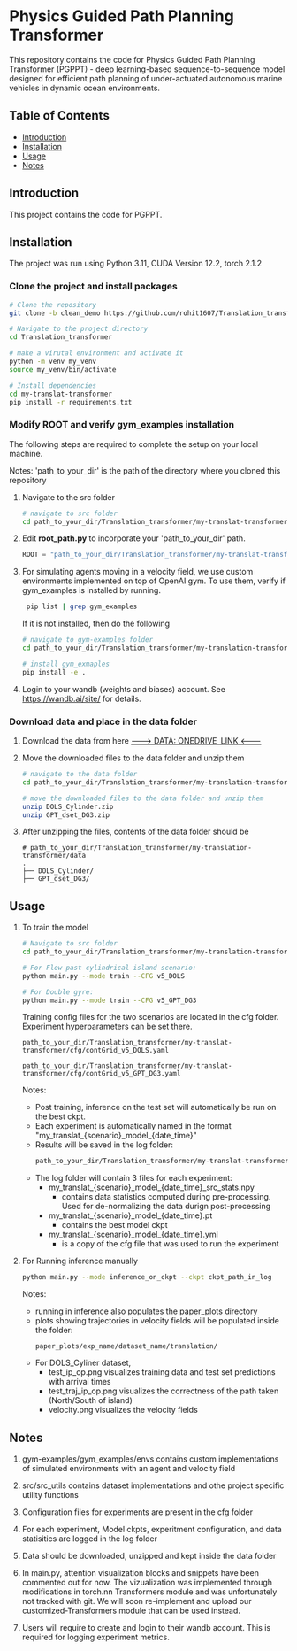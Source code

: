 # Physics Guided Path Planning Transformer

This repository contains the code for Physics Guided Path Planning Transformer (PGPPT)  - deep learning-based sequence-to-sequence model designed for efficient path planning of under-actuated autonomous marine vehicles in dynamic ocean environments. 


## Table of Contents

- [Introduction](#introduction)
- [Installation](#installation)
- [Usage](#usage)
- [Notes](#Notes)

## Introduction

This project contains the code for PGPPT.

## Installation
The project was run using Python 3.11, CUDA Version 12.2, torch 2.1.2

### Clone the project and install packages
```bash
# Clone the repository
git clone -b clean_demo https://github.com/rohit1607/Translation_transformer.git

# Navigate to the project directory
cd Translation_transformer

# make a virutal environment and activate it
python -m venv my_venv
source my_venv/bin/activate

# Install dependencies
cd my-translat-transformer
pip install -r requirements.txt
```

### Modify ROOT and verify gym_examples installation

The following steps are required to complete the setup on your local machine.

Notes: 'path_to_your_dir' is the path of the directory where you cloned this repository

1. Navigate to the src folder

    ```bash
    # navigate to src folder
    cd path_to_your_dir/Translation_transformer/my-translat-transformer/src
    ```
2. Edit **root_path.py** to incorporate your 'path_to_your_dir' path.
    ```python
    ROOT = "path_to_your_dir/Translation_transformer/my-translat-transformer"
    ```
3. For simulating agents moving in a velocity field, we use custom environments implemented on top of OpenAI gym. To use them, verify if gym_examples is installed by running. 
    ```bash
     pip list | grep gym_examples
    ```
    If it is not installed, then do the following
    ```bash
    # navigate to gym-examples folder
    cd path_to_your_dir/Translation_transformer/my-translation-transformer/gym-examples

    # install gym_exmaples
    pip install -e .
    ```
4. Login to your wandb (weights and biases) account. See https://wandb.ai/site/ for details.

### Download data and place in the data folder
1. Download the data from here [---> DATA: ONEDRIVE_LINK <---](https://indianinstituteofscience-my.sharepoint.com/:f:/g/personal/deepakns_iisc_ac_in/EgIYYl6AYY1EgDGMNbJz8GsB7FhlnnRXILBJ3y_JmSwg5Q?e=AtMf91) 

2. Move the downloaded files to the data folder and unzip them
    ```bash
    # navigate to the data folder
    cd path_to_your_dir/Translation_transformer/my-translation-transformer/data

    # move the downloaded files to the data folder and unzip them
    unzip DOLS_Cylinder.zip
    unzip GPT_dset_DG3.zip
    ```
2. After unzipping the files, contents of the data folder should be
    ```
    # path_to_your_dir/Translation_transformer/my-translation-transformer/data
    .
    ├── DOLS_Cylinder/
    ├── GPT_dset_DG3/
    ```


## Usage
1. To train the model
    ```bash
    # Navigate to src folder
    cd path_to_your_dir/Translation_transformer/my-translation-transformer/src

    # For Flow past cylindrical island scenario:
    python main.py --mode train --CFG v5_DOLS

    # For Double gyre:
    python main.py --mode train --CFG v5_GPT_DG3 
    ```
    
    Training config files for the two scenarios are located in the cfg folder.
    Experiment hyperparameters can be set there.
    ```
    path_to_your_dir/Translation_transformer/my-translat-transformer/cfg/contGrid_v5_DOLS.yaml

    path_to_your_dir/Translation_transformer/my-translat-transformer/cfg/contGrid_v5_GPT_DG3.yaml
    ```
    
    Notes:
    
    - Post training, inference on the test set will automatically be run on the best ckpt.
    - Each experiment is automatically named in the format "my_translat_{scenario}\_model\_{date_time}"
    - Results will be saved in the log folder:
        ```bash
        path_to_your_dir/Translation_transformer/my-translat-transformer/log
        ```
    - The log folder will contain 3 files for each experiment:
        - my_translat_{scenario}\_model\_{date_time}_src_stats.npy 
            - contains data statistics computed during pre-processing. Used for de-normalizing the data durign post-processing
        - my_translat_{scenario}\_model\_{date_time}.pt
            - contains the best model ckpt
        - my_translat_{scenario}\_model\_{date_time}.yml
            - is a copy of the cfg file that was used to run the experiment

2. For Running inference manually
    ```bash
    python main.py --mode inference_on_ckpt --ckpt ckpt_path_in_log
    ```
    Notes:
    - running in inference also populates the paper_plots directory 
    - plots showing trajectories in velocity fields will be populated inside the folder:
        ```
        paper_plots/exp_name/dataset_name/translation/
        ```
    - For DOLS_Cyliner dataset,
        - test_ip_op.png visualizes training data and test set predictions with arrival times
        - test_traj_ip_op.png visualizes the correctness of the path taken (North/South of island)
        - velocity.png visualizes the velocity fields
    
        
## Notes

1. gym-examples/gym_examples/envs contains custom implementations of simulated environments with an agent and velocity field

2. src/src_utils contains dataset implementations and othe project specific utility functions

3. Configuration files for experiments are present in the cfg folder
 
4. For each experiment, Model ckpts, experitment configuration, and data statisitics are logged in the log folder

5. Data should be downloaded, unzipped and kept inside the data folder

1. In main.py, attention visualization blocks and snippets have been commented out for now. The vizualization was implemented through modifications in torch.nn Transformers module and was unfortunately not tracked with git. We will soon re-implement and upload our customized-Transformers module that can be used instead.

2. Users will require to create and login to their wandb account. This is required
for logging experiment metrics.

